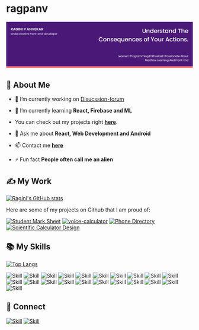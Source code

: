 # ragpanv
![Ragini P Anvekar's-cover](./cover.png)

## 🧔 About Me

- 🔭 I’m currently working on [Disucssion-forum](https://github.com/ragpanv/discussion-forum)

- 🌱 I’m currently learning **React, Firebase and ML**
 
- You can check out my projects right **[here](https://github.com/ragpanv)**.


- 💬 Ask me about **React, Web Development and Android**

- 📫 Contact me **[here](raginianvekar@gmail.com)**

<!-- - 📄 My Resume [https://drive.google.com/file/d/10z7nWMOMKMj2KtOxszcxYI2b0sQrxFpn/view?usp=sharing](https://drive.google.com/file/d/10z7nWMOMKMj2KtOxszcxYI2b0sQrxFpn/view?usp=sharing) -->

- ⚡ Fun fact **People often call me an alien**

## ✍ My Work

[![Ragini's GitHub stats](https://github-readme-stats.vercel.app/api?username=ragpanv&show_icons=true&theme=dark)](https://github.com/ragpanv)

Here are some of my projects on Github that I am proud of:

[![Student Mark Sheet](https://github-readme-stats.vercel.app/api/pin/?username=ragpanv&repo=resume-generator&show_icons=true&theme=dark)](https://github.com/ragpanv/resume-generator)
[![voice-calculator](https://github-readme-stats.vercel.app/api/pin/?username=ragpanv&repo=voice-calculator&show_icons=true&theme=dark)](https://github.com/ragpanv/voice-calculator)
[![Phone Directory](https://github-readme-stats.vercel.app/api/pin/?username=ragpanv&repo=phone-directory&show_icons=true&theme=dark)](https://github.com/ragpanv/phone-directory)
[![Scientific Calculator Design](https://github-readme-stats.vercel.app/api/pin/?username=ragpanv&repo=calulator_design&show_icons=true&theme=dark)](https://github.com/ragpanv/calulator_design)

## 📚 My Skills

[![Top Langs](https://github-readme-stats.vercel.app/api/top-langs/?username=ragpanv&layout=compact&show_icons=true&theme=dark)](https://github.com/ragpanv/ragpa)

![Skill](https://img.shields.io/badge/HTML5-E34F26?style=for-the-badge&logo=html5&logoColor=white)
![Skill](https://img.shields.io/badge/CSS3-1572B6?style=for-the-badge&logo=css3&logoColor=white)
![Skill](https://img.shields.io/badge/JavaScript-323330?style=for-the-badge&logo=javascript&logoColor=F7DF1E)
![Skill](https://img.shields.io/badge/Node.js-43853D?style=for-the-badge&logo=node.js&logoColor=white)
![Skill](https://img.shields.io/badge/npm-CB3837?style=for-the-badge&logo=npm&logoColor=white)
![Skill](https://img.shields.io/badge/Express.js-000000?style=for-the-badge&logo=express&logoColor=white)
![Skill](https://img.shields.io/badge/C-F87E5C?style=for-the-badge&logo=c%2B%2B&logoColor=white)
![Skill](https://img.shields.io/badge/python-8F7D1C?style=for-the-badge&logo=python&logoColor=white)
![Skill](https://img.shields.io/badge/Java-ED8B00?style=for-the-badge&logo=python&logoColor=white)
![Skill](https://img.shields.io/badge/C++-8F7D1C?style=for-the-badge&logo=c%2B%2B&logoColor=white)
![Skill](https://img.shields.io/badge/React-20232A?style=for-the-badge&logo=react&logoColor=61DAFB)
![Skill](https://img.shields.io/badge/React_Native-20232A?style=for-the-badge&logo=react&logoColor=61DAFB)
![Skill](https://img.shields.io/badge/Bootstrap-563D7C?style=for-the-badge&logo=bootstrap&logoColor=white)
![Skill](https://img.shields.io/badge/styled--components-DB7093?style=for-the-badge&logo=styled-components&logoColor=white)
![Skill](https://img.shields.io/badge/Material--UI-0081CB?style=for-the-badge&logo=material-ui&logoColor=white)
![Skill](https://img.shields.io/badge/Google_Cloud-4285F4?style=for-the-badge&logo=google-cloud&logoColor=white)
![Skill](https://img.shields.io/badge/Microsoft_Azure-9E54D4?style=for-the-badge&logo=Microsoft-Azure&logoColor=white)
![Skill](https://img.shields.io/badge/firebase-ffca28?style=for-the-badge&logo=firebase&logoColor=white)
![Skill](https://img.shields.io/badge/github-F05032?style=for-the-badge&logo=github&logoColor=white)
![Skill](https://img.shields.io/badge/Visual_Studio_Code-0078D4?style=for-the-badge&logo=visual%20studio%20code&logoColor=white)
![Skill](https://img.shields.io/badge/Microsoft_Office-D83B01?style=for-the-badge&logo=microsoft-office&logoColor=white)

## 🤝 Connect

[![Skill](https://img.shields.io/badge/LinkedIn-0077B5?style=for-the-badge&logo=linkedin&logoColor=white)](https://www.linkedin.com/in/ragini-p-anvekar/)
[![Skill](https://img.shields.io/badge/GitHub-100000?style=for-the-badge&logo=github&logoColor=white)](https://github.com/ragpanv)
